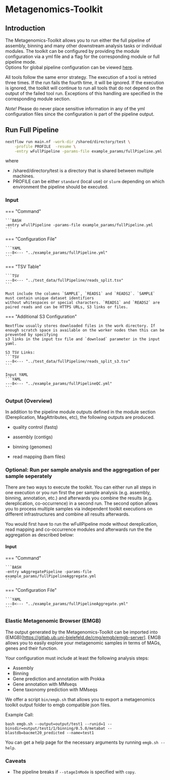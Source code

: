 # Metagenomics-Toolkit

## Introduction

The Metagenomics-Toolkit allows you to run either the full pipeline of assembly, binning and many other downstream analysis tasks or individual modules.
The toolkit can be configured by providing the module configuration via a yml file and a flag for the corresponding module or full pipeline mode.  
Options for global pipeline configuration can be viewed [here](pipeline_configuration.md).

All tools follow the same error strategy. The execution of a tool is retried three times. If the run fails the fourth time, it will be ignored.
If the execution is ignored, the toolkit will continue to run all tools that do not depend on the output of the failed tool run.
Exceptions of this handling are specified in the corresponding module section.

*Note!* Please do never place sensitive information in any of the yml configuration files since the configuration is part of the pipeline output.

## Run Full Pipeline

```BASH
nextflow run main.nf -work-dir /shared/directory/test \
	-profile PROFILE  -resume \
	-entry wFullPipeline -params-file example_params/fullPipeline.yml
```

where
 *  /shared/directory/test is a directory that is shared between multiple machines.
 * PROFILE can be either `standard` (local use) or `slurm` depending on which environment the pipeline should be executed.

### Input

=== "Command"

    ```BASH
    -entry wFullPipeline -params-file example_params/fullPipeline.yml
    ```

=== "Configuration File"

    ```YAML
    ---8<--- "../example_params/fullPipeline.yml"
    ```

=== "TSV Table"

    ```TSV
    ---8<--- "../test_data/fullPipeline/reads_split.tsv"
    ```
  
    Must include the columns `SAMPLE`, `READS1` and `READS2`. `SAMPLE` must contain unique dataset identifiers
    without whitespaces or special characters. `READS1` and `READS2` are paired reads and can be HTTPS URLs, S3 links or files.

=== "Additional S3 Configuration"

    Nextflow usually stores downloaded files in the work directory. If enough scratch space is available on the worker nodes then this can be prevented by specifying
    s3 links in the input tsv file and `download` parameter in the input yaml.

    S3 TSV Links:
    ```TSV
    ---8<--- "../test_data/fullPipeline/reads_split_s3.tsv"
    ```

    Input YAML
    ```YAML
    ---8<--- "../example_params/fullPipelineQC.yml"
    ```

### Output (Overview)

In addition to the pipeline module outputs defined in the module section (Dereplication, MagAttributes, etc), the following outputs are produced. 

 * quality control (fastq) 

 * assembly (contigs)

 * binning (genomes)
 
 * read mapping (bam files)

### Optional: Run per sample analysis and the aggregation of per sample seperately

There are two ways to execute the toolkit. You can either run all steps in one execution or you run first the per sample analysis
(e.g. assembly, binning, annotation, etc.) and afterwards you combine the results (e.g. dereplication, co-occurrence) in a second run.
The second option allows you to process multiple samples via independent toolkit executions on different infrastructures and combine all
results afterwards.

You would first have to run the wFullPipeline mode without dereplication, read mapping and co-occurrence modules
and afterwards run the the aggregation as described below:

#### Input

=== "Command"

    ```BASH
    -entry wAggregatePipeline -params-file example_params/fullPipelineAggregate.yml
    ```

=== "Configuration File"

    ```YAML
    ---8<--- "../example_params/fullPipelineAggregate.yml"
    ```

### Elastic Metagenomic Browser (EMGB)

The output generated by the Metagenomics-Toolkit can be imported into (EMGB)[https://gitlab.ub.uni-bielefeld.de/cmg/emgb/emgb-server].
EMGB allows you to easily explore your metagenomic samples in terms of MAGs, genes and their function.

Your configuration must include at least the following analysis steps:
* Assembly
* Binning
* Gene prediction and annotation with Prokka
* Gene annotation with MMseqs
* Gene taxonomy prediction with MMseqs

We offer a script `bin/emgb.sh` that allows you to export a metagenomics toolkit output folder to emgb compatible json files.

Example Call:

```
bash emgb.sh --output=output/test1 --runid=1 --binsdir=output/test1/1/binning/0.5.0/metabat --blastdb=bacmet20_predicted --name=test1
```

You can get a help page for the necessary arguments by running `emgb.sh --help`.

### Caveats

* The pipeline breaks if `--stageInMode` is specified with `copy`.


